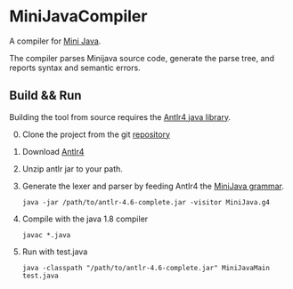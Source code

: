 MiniJavaCompiler
=================

A compiler for [Mini Java](http://www.cambridge.org/resources/052182060X/MCIIJ2e/grammar.htm).

The compiler parses Minijava source code, generate the parse tree, and reports syntax and semantic errors.


Build && Run
-----

Building the tool from source requires the [Antlr4 java library](http://www.antlr.org/api/Java/).  

0.	Clone the project from the git [repository](https://github.com/jizh0u/MiniJavaCompilers.git)
1.	Download [Antlr4](http://www.antlr.org/download/antlr-4.6-complete.jar)
2.	Unzip antlr jar to your path.  
3.	Generate the lexer and parser by feeding Antlr4 the [MiniJava grammar](https://github.com/jizh0u/MiniJavaCompilers/blob/master/MiniJava.g4).

	`java -jar /path/to/antlr-4.6-complete.jar -visitor MiniJava.g4`

4.	Compile with the java 1.8 compiler

	`javac *.java`

5.	Run with test.java

	`java -classpath "/path/to/antlr-4.6-complete.jar" MiniJavaMain test.java`
    